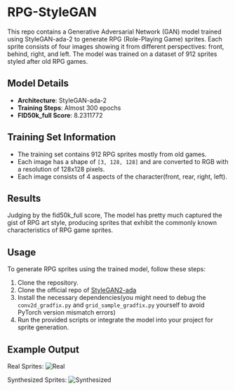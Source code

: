 # RPG-StyleGAN

This repo contains a Generative Adversarial Network (GAN) model trained using StyleGAN-ada-2 to generate RPG (Role-Playing Game) sprites. Each sprite consists of four images showing it from different perspectives: front, behind, right, and left. The model was trained on a dataset of 912 sprites styled after old RPG games.

## Model Details
- **Architecture**: StyleGAN-ada-2
- **Training Steps**: Almost 300 epochs
- **FID50k_full Score**: 8.2311772

## Training Set Information
- The training set contains 912 RPG sprites mostly from old games.
- Each image has a shape of `[3, 128, 128]` and are converted to RGB with a resolution of 128x128 pixels.
- Each image consists of 4 aspects of the character(front, rear, right, left).

## Results
Judging by the fid50k_full score, The model has pretty much captured the gist of RPG art style, producing sprites that exhibit the commonly known characteristics of RPG game sprites.

## Usage
To generate RPG sprites using the trained model, follow these steps:
1. Clone the repository.
2. Clone the official repo of [StyleGAN2-ada](https://github.com/NVlabs/stylegan2-ada-pytorch)
3. Install the necessary dependencies(you might need to debug the `conv2d_gradfix.py` and `grid_sample_gradfix.py` yourself to avoid PyTorch version mismatch errors)
4. Run the provided scripts or integrate the model into your project for sprite generation.

## Example Output
Real Sprites:
![Real](https://github.com/Hexanol777/RPG-SpriteGAN/blob/main/results/Real.png)

Synthesized Sprites:
![Synthesized](https://github.com/Hexanol777/RPG-SpriteGAN/blob/main/results/Synthesized.png)


